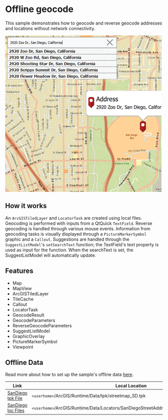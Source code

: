 # Offline geocode

This sample demonstrates how to geocode and reverse geocode addresses and locations without network connectivity.

![](screenshot.png)

## How it works
An `ArcGISTiledLayer` and `LocatorTask` are created using local files. Geocoding is performed with inputs from a QtQuick `TextField`. Reverse geocoding is handled through various mouse events. Information from geocoding tasks is visually displayed through a `PictureMarkerSymbol` graphic and a `Callout`. Suggestions are handled through the `SuggestListModel`'s `setSearchText` function; the TextField's text property is used as input for the function. When the searchText is set, the SuggestListModel will automatically update.

## Features
- Map
- MapView
- ArcGISTiledLayer
- TileCache
- Callout
- LocatorTask
- GeocodeResult
- GeocodeParameters
- ReverseGeocodeParameters
- SuggestListModel
- GraphicOverlay
- PictureMarkerSymbol
- Viewpoint

## Offline Data
Read more about how to set up the sample's offline data [here](http://links.esri.com/ArcGISRuntimeQtSamples).

Link | Local Location
---------|-------|
|[SanDiego tpk File](https://www.arcgis.com/home/item.html?id=7277419732964266b909bf2bae1ddb54)| `<userhome>`/ArcGIS/Runtime/Data/tpk/streetmap_SD.tpk |
|[SanDiego loc Files](https://www.arcgis.com/home/item.html?id=c88c170e18f74740a0e4c660a5ff51c4)| `<userhome>`/ArcGIS/Runtime/Data/Locators/SanDiegoStreetAddress/SanDiego_StreetAddress.loc |
